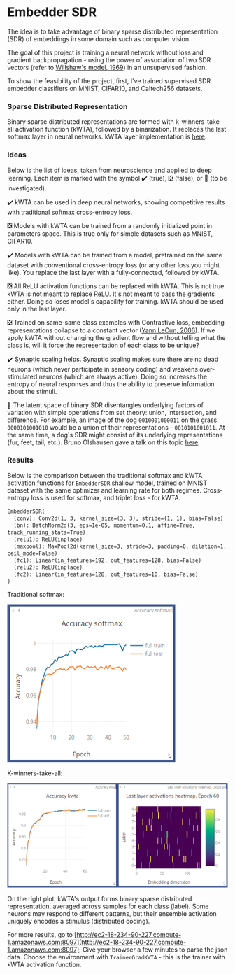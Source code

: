 # Embedder SDR

The idea is to take advantage of binary sparse distributed representation (SDR) of embeddings in some domain such as computer vision.

The goal of this project is training a neural network without loss and gradient backpropagation - using the power of association of two SDR vectors (refer to [Willshaw's model, 1969](https://redwood.berkeley.edu/wp-content/uploads/2018/08/willshaw1969.pdf)) in an unsupervised fashion.


To show the feasibility of the project, first, I've trained supervised SDR embedder classifiers on MNIST, CIFAR10, and Caltech256 datasets.

### Sparse Distributed Representation

Binary sparse distributed representations are formed with k-winners-take-all activation function (kWTA), followed by a binarization. It replaces the last softmax layer in neural networks. kWTA layer implementation is [here](models/kwta.py).


### Ideas

Below is the list of ideas, taken from neuroscience and applied to deep learning. Each item is marked with the symbol :heavy_check_mark: (true), :negative_squared_cross_mark: (false), or :black_square_button: (to be investigated).   

:heavy_check_mark: kWTA can be used in deep neural networks, showing competitive results with traditional softmax cross-entropy loss.

:negative_squared_cross_mark: Models with kWTA can be trained from a randomly initialized point in parameters space. This is true only for simple datasets such as MNIST, CIFAR10.

:heavy_check_mark: Models with kWTA can be trained from a model, pretrained on the same dataset with conventional cross-entropy loss (or any other loss you might like). You replace the last layer with a fully-connected, followed by kWTA.

:negative_squared_cross_mark: All ReLU activation functions can be replaced with kWTA. This is not true. kWTA is not meant to replace ReLU. It's not meant to pass the gradients either. Doing so loses model's capability for training. kWTA should be used only in the last layer.

:negative_squared_cross_mark: Trained on same-same class examples with Contrastive loss, embedding representations collapse to a constant vector ([Yann LeCun, 2006](http://yann.lecun.com/exdb/publis/pdf/hadsell-chopra-lecun-06.pdf)). If we apply kWTA without changing the gradient flow and without telling what the class is, will it force the representation of each class to be unique?

:heavy_check_mark: [Synaptic scaling](https://en.wikipedia.org/wiki/Synaptic_scaling) helps. Synaptic scaling makes sure there are no dead neurons (which never participate in sensory coding) and weakens over-stimulated neurons (which are always active). Doing so increases the entropy of neural responses and thus the ability to preserve information about the stimuli.

:black_square_button: The latent space of binary SDR disentangles underlying factors of variation with simple operations from set theory: union, intersection, and difference. For example, an image of the dog `0010001000011` on the grass `0000101001010` would be a union of their representations - `0010101001011`. At the same time, a dog's SDR might consist of its underlying representations (fur, feet, tail, etc.). Bruno Olshausen gave a talk on this topic [here](https://youtu.be/QrvK3jPRc8k?t=3208).  


### Results

Below is the comparison between the traditional softmax and kWTA activation functions for `EmbedderSDR` shallow model, trained on MNIST dataset with the same optimizer and learning rate for both regimes. Cross-entropy loss is used for softmax, and triplet loss - for kWTA.

```
EmbedderSDR(
  (conv): Conv2d(1, 3, kernel_size=(3, 3), stride=(1, 1), bias=False)
  (bn): BatchNorm2d(3, eps=1e-05, momentum=0.1, affine=True, track_running_stats=True)
  (relu1): ReLU(inplace)
  (maxpool): MaxPool2d(kernel_size=3, stride=3, padding=0, dilation=1, ceil_mode=False)
  (fc1): Linear(in_features=192, out_features=128, bias=False)
  (relu2): ReLU(inplace)
  (fc2): Linear(in_features=128, out_features=10, bias=False)
)
```

Traditional softmax:

![](images/softmax.png)

K-winners-take-all:

![](images/kwta.png)

On the right plot, kWTA's output forms binary sparse distributed representation, averaged across samples for each class (label). Some neurons may respond to different patterns, but their ensemble activation uniquely encodes a stimulus (distributed coding).

For more results, go to [http://ec2-18-234-90-227.compute-1.amazonaws.com:8097](http://ec2-18-234-90-227.compute-1.amazonaws.com:8097). Give your browser a few minutes to parse the json data. Choose the environment with `TrainerGradKWTA` - this is the trainer with kWTA activation function.
